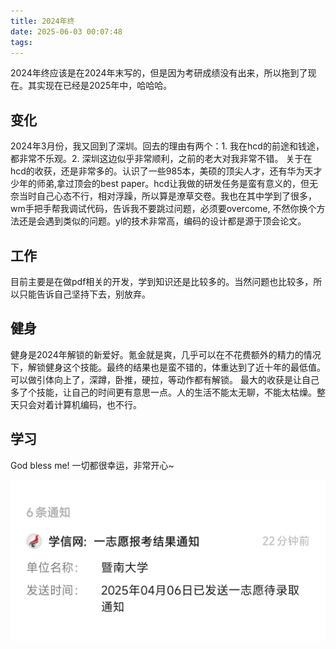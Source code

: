 ```yaml
---
title: 2024年终
date: 2025-06-03 00:07:48
tags:
---
```

2024年终应该是在2024年末写的，但是因为考研成绩没有出来，所以拖到了现在。其实现在已经是2025年中，哈哈哈。

## 变化
2024年3月份，我又回到了深圳。回去的理由有两个：1. 我在hcd的前途和钱途，都非常不乐观。2. 深圳这边似乎非常顺利，之前的老大对我非常不错。
关于在hcd的收获，还是非常多的。认识了一些985本，美硕的顶尖人才，还有华为天才少年的师弟,拿过顶会的best paper。hcd让我做的研发任务是蛮有意义的，但无奈当时自己心态不行，相对浮躁，所以算是潦草交卷。我也在其中学到了很多，wm手把手帮我调试代码，告诉我不要跳过问题，必须要overcome, 不然你换个方法还是会遇到类似的问题。yl的技术非常高，编码的设计都是源于顶会论文。   

## 工作
目前主要是在做pdf相关的开发，学到知识还是比较多的。当然问题也比较多，所以只能告诉自己坚持下去，别放弃。

## 健身
健身是2024年解锁的新爱好。氪金就是爽，几乎可以在不花费额外的精力的情况下，解锁健身这个技能。最终的结果也是蛮不错的，体重达到了近十年的最低值。可以做引体向上了，深蹲，卧推，硬拉，等动作都有解锁。
最大的收获是让自己多了个技能，让自己的时间更有意思一点。人的生活不能太无聊，不能太枯燥。整天只会对着计算机编码，也不行。

## 学习
God bless me! 一切都很幸运，非常开心~  


![](../images/2023年终/good_news.jpg) 
